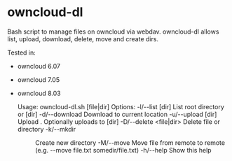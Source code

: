 # owncloud-dl

Bash script to manage files on owncloud via webdav. owncloud-dl allows list, upload, download, delete, move and create dirs.

Tested in:
    
* owncloud 6.07
* owncloud 7.05
* owncloud 8.03


    Usage: owncloud-dl.sh <options> [file|dir]
    Options:
        -l/--list [dir]                 List root directory or [dir]
        -d/--download <file>            Download <file> to current location
        -u/--upload <file> [dir]        Upload <file>. Optionally uploads <file> to [dir]
        -D/--delete <file|dir>          Delete file or directory
        -k/--mkdir <dir>                Create new directory
        -M/--move <source> <target>     Move file from remote <source> to remote <target> (e.g. --move file.txt somedir/file.txt)
        -h/--help                       Show this help
